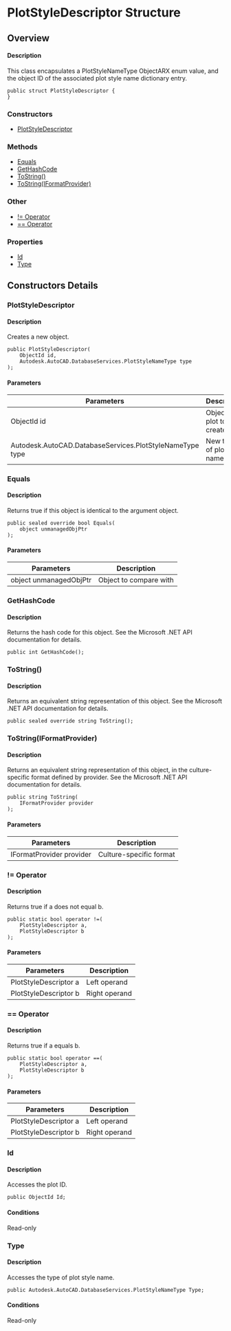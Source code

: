 # PlotStyleDescriptor Structure

## Overview

#### Description
This class encapsulates a PlotStyleNameType ObjectARX enum value, and the object ID of the associated plot style name dictionary entry.
```text
public struct PlotStyleDescriptor {
}
```

### Constructors

- [PlotStyleDescriptor](#plotstyledescriptor)

### Methods

- [Equals](#equals)
- [GetHashCode](#gethashcode)
- [ToString()](#tostring())
- [ToString(IFormatProvider)](#tostring(iformatprovider))

### Other

- [!= Operator](#!=-operator)
- [== Operator](#==-operator)

### Properties

- [Id](#id)
- [Type](#type)


## Constructors Details

### PlotStyleDescriptor

#### Description
Creates a new object.
```text
public PlotStyleDescriptor(
    ObjectId id, 
    Autodesk.AutoCAD.DatabaseServices.PlotStyleNameType type
);
```

#### Parameters

| Parameters | Description |
| --- | --- |
| ObjectId id | Object ID of plot to create from |
| Autodesk.AutoCAD.DatabaseServices.PlotStyleNameType type | New type of plot style name |

### Equals

#### Description
Returns true if this object is identical to the argument object.
```text
public sealed override bool Equals(
    object unmanagedObjPtr
);
```

#### Parameters

| Parameters | Description |
| --- | --- |
| object unmanagedObjPtr | Object to compare with |

### GetHashCode

#### Description
Returns the hash code for this object. See the Microsoft .NET API documentation for details.
```text
public int GetHashCode();
```

### ToString()

#### Description
Returns an equivalent string representation of this object. See the Microsoft .NET API documentation for details.
```text
public sealed override string ToString();
```

### ToString(IFormatProvider)

#### Description
Returns an equivalent string representation of this object, in the culture-specific format defined by provider. See the Microsoft .NET API documentation for details.
```text
public string ToString(
    IFormatProvider provider
);
```

#### Parameters

| Parameters | Description |
| --- | --- |
| IFormatProvider provider | Culture-specific format |

### != Operator

#### Description
Returns true if a does not equal b.
```text
public static bool operator !=(
    PlotStyleDescriptor a, 
    PlotStyleDescriptor b
);
```

#### Parameters

| Parameters | Description |
| --- | --- |
| PlotStyleDescriptor a | Left operand |
| PlotStyleDescriptor b | Right operand |

### == Operator

#### Description
Returns true if a equals b.
```text
public static bool operator ==(
    PlotStyleDescriptor a, 
    PlotStyleDescriptor b
);
```

#### Parameters

| Parameters | Description |
| --- | --- |
| PlotStyleDescriptor a | Left operand |
| PlotStyleDescriptor b | Right operand |

### Id

#### Description
Accesses the plot ID.
```text
public ObjectId Id;
```

#### Conditions
Read-only
### Type

#### Description
Accesses the type of plot style name.
```text
public Autodesk.AutoCAD.DatabaseServices.PlotStyleNameType Type;
```

#### Conditions
Read-only